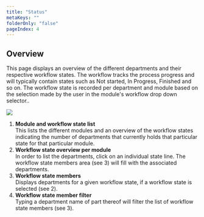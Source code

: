 ```yaml
---
title: "Status"
metaKeys: ""
folderOnly: "false"
pageIndex: 4
---
```


## Overview
This page displays an overview of the different departments and their respective workflow states. The workflow tracks the process progress and will typically contain states such as Not started, In Progress, Finished and so on. The workflow state is recorded per department and module based on the selection made by the user in the module's workflow drop down selector..
<br/>

![](https://profitbasedocs.blob.core.windows.net/plannerimages/budget-status.jpg)

1. **Module and workflow state list**<br/> 
This lists the different modules and an overview of the workflow states indicating the number of departments that currently holds that particular state for that particular module. 
2. **Workflow state overview per module**<br/> 
In order to list the departments, click on an individual state line. The workflow state members area (see 3) will fill with the associated departments.
3. **Workflow state members**<br/> 
Displays departments for a given workflow state, if a workflow state is selected (see 2).
4. **Workflow state member filter**<br/> 
Typing a department name of part thereof will filter the list of workflow state members (see 3).

<br/>

